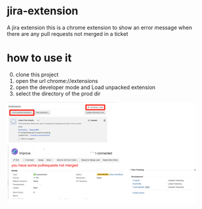 # jira-extension
A jira extension
this is a chrome extension to show an error message when there are any pull requests not merged in a ticket

# how to use it
0. clone this project
1. open the url chrome://extensions
2. open the developer mode and Load unpacked extension
3. select the directory of the prod dir

![how to use](https://github.com/gaoxingliang/jira-extension/blob/master/prod/howto.png)
